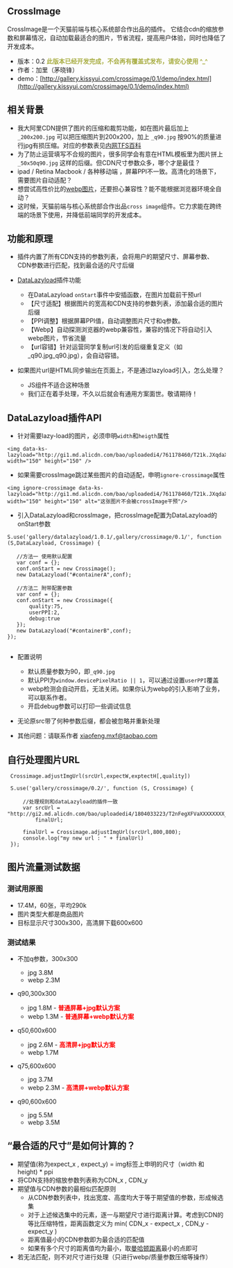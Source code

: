 ## CrossImage

CrossImage是一个天猫前端与核心系统部合作出品的插件。
它结合cdn的缩放参数和屏幕情况，自动加载最适合的图片，节省流程，提高用户体验，同时也降低了开发成本。

* 版本：0.2 <strong style="color:#A8AD42;">此版本已经开发完成，不会再有覆盖式发布，请安心使用 ^_^</strong>
* 作者：加里（茅晓锋）
* demo：[http://gallery.kissyui.com/crossimage/0.1/demo/index.html](http://gallery.kissyui.com/crossimage/0.1/demo/index.html)


## 相关背景

   * 我大阿里CDN提供了图片的压缩和裁剪功能，如在图片最后加上 ```_200x200.jpg``` 可以把压缩图片到200x200，加上 ```_q90.jpg``` 按90%的质量进行jpg有损压缩。对应的参数表见[内网TFS百科](http://baike.corp.taobao.com/index.php/CS_RD/tfs/http_server#.E5.B0.BA.E5.AF.B8.E7.94.B3.E8.AF.B7.E6.B5.81.E7.A8.8B)
   * 为了防止运营填写不合规的图片，很多同学会有意在HTML模板里为图片拼上 ```_50x50q90.jpg``` 这样的后缀。但CDN尺寸参数众多，哪个才是最佳？
   * ipad / Retina Macbook / 各种移动端 ，屏幕PPI不一致。高清化的场景下，需要图片自动适配？
   * 想尝试高性价比的[webp图片](https://developers.google.com/speed/webp/)，还要担心兼容性？能不能根据浏览器环境全自动？
   * 这时候，天猫前端与核心系统部合作出品```cross image```组件。它力求能在跨终端的场景下使用，并降低前端同学的开发成本。
   
## 功能和原理

   * 插件内置了所有CDN支持的参数列表，会将用户的期望尺寸、屏幕参数、CDN参数进行匹配，找到最合适的尺寸后缀

   * [DataLazyload](gallery.kissyui.com/datalazyload/1.0.1/guide/index.html)插件功能
     * 在DataLazyload ```onStart```事件中安插函数，在图片加载前干预url
     * 【尺寸适配】根据图片的宽高和CDN支持的参数列表，添加最合适的图片后缀
     * 【PPI调整】根据屏幕PPI值，自动调整图片尺寸和q参数。
     * 【Webp】自动探测浏览器的webp兼容性，兼容的情况下将自动引入webp图片，节省流量
     * 【url容错】针对运营同学复制url引发的后缀重复定义（如 _q90.jpg_q90.jpg），会自动容错。

   * 如果图片url是HTML同步输出在页面上，不是通过lazyload引入，怎么处理？
     * JS组件不适合这种场景
     * 我们正在着手处理，不久以后就会有通用方案面世。敬请期待！

## DataLazyload插件API
   * 针对需要lazy-load的图片，必须申明```width```和```heigth```属性
   
   ```
   <img data-ks-lazyload="http://gi1.md.alicdn.com/bao/uploadedi4/761178460/T21k.JXqdaXXXXXXXX_!!761178460.jpg" width="150" height="150" />      
   ```
   * 如果需要crossImage跳过某些图片的自动适配，申明```ignore-crossimage```属性
   
   ```
   <img ignore-crossimage data-ks-lazyload="http://gi1.md.alicdn.com/bao/uploadedi4/761178460/T21k.JXqdaXXXXXXXX_!!761178460.jpg" width="150" height="150" alt="这张图片不会被crossImage干预"/>      
   ```

   * 引入DataLazyload和crossImage，把crossImage配置为DataLazyload的onStart参数
   
    
   ```
   S.use('gallery/datalazyload/1.0.1/,gallery/crossimage/0.1/', function (S,DataLazyload, Crossimage) {

      //方法一 使用默认配置
      var conf = {};
      conf.onStart = new Crossimage();
      new DataLazyload("#containerA",conf);

      //方法二 附带配置参数
      var conf = {};
      conf.onStart = new Crossimage({
          quality:75,
          userPPI:2,
          debug:true
      });
      new DataLazyload("#containerB",conf);
   });
    
   ```

   * 配置说明
     * 默认质量参数为90，即```_q90.jpg```
     * 默认PPI为```window.devicePixelRatio || 1```，可以通过设置```userPPI```覆盖
     * webp检测会自动开启，无法关闭。如果你认为webp的引入影响了业务，可以联系作者。
     * 开启debug参数可以打印一些调试信息

   * 无论原src带了何种参数后缀，都会被忽略并重新处理
   * 其他问题：请联系作者 xiaofeng.mxf@taobao.com

## 自行处理图片URL
   ```
    Crossimage.adjustImgUrl(srcUrl,expectW,exptectH[,quality])

   ```

   ```
    S.use('gallery/crossimage/0.2/', function (S, Crossimage) {

        //处理规则和dataLazyload的插件一致
        var srcUrl = "http://gi2.md.alicdn.com/bao/uploadedi4/1804033223/T2nFegXFVaXXXXXXXX_!!1804033223.jpg",
            finalUrl;

        finalUrl = Crossimage.adjustImgUrl(srcUrl,800,800);
        console.log("my new url : " + finalUrl)
    });
   ```
 
## 图片流量测试数据

### 测试用原图
  
* 17.4M，60张，平均290k
* 图片类型大都是商品图片
* 目标显示尺寸300x300，高清屏下载600x600

### 测试结果
* 不加q参数，300x300
  * jpg 3.8M
  * webp 2.3M

* q90,300x300 
  * jpg 1.8M - <strong style="color:red">普通屏幕+jpg默认方案</strong>
  * webp 1.3M - <strong style="color:red">普通屏幕+webp默认方案</strong>

* q50,600x600
  * jpg 2.6M - <strong style="color:red">高清屏+jpg默认方案</strong>
  * webp 1.7M

* q75,600x600
  * jpg 3.7M
  * webp 2.3M - <strong style="color:red">高清屏+webp默认方案</strong>

* q90,600x600
  * jpg 5.5M
  * webp 3.5M


## “最合适的尺寸”是如何计算的？
 * 期望值(称为expect_x , expect_y) = img标签上申明的尺寸（width 和 height) * ppi
 * 将CDN支持的缩放参数列表称为CDN_x , CDN_y
 * 期望值与CDN参数的最相似匹配原则
   * 从CDN参数列表中，找出宽度、高度均大于等于期望值的参数，形成候选集
   * 对于上述候选集中的元素，逐一与期望尺寸进行距离计算。考虑到CDN的等比压缩特性，距离函数定义为 min( CDN_x - expect_x , CDN_y - expect_y )
   * 距离值最小的CDN参数即为最合适的匹配值
   * 如果有多个尺寸的距离值均为最小，取[曼哈顿距离](http://zh.wikipedia.org/zh/%E6%9B%BC%E5%93%88%E9%A0%93%E8%B7%9D%E9%9B%A2)最小的点即可
 * 若无法匹配，则不对尺寸进行处理（只进行webp/质量参数压缩等操作）
